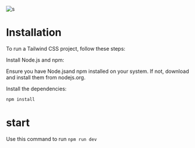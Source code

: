 ![s](https://github.com/user-attachments/assets/2f30e7a4-cd67-4947-b9fc-1cf8cdbb0545)
# Installation

To run a Tailwind CSS project, follow these steps:

Install Node.js and npm:

Ensure you have Node.jsand npm installed on your system. If not, download and install them from nodejs.org.

 Install the dependencies:
   ```bash
   npm install
```

# start
Use this command to run
 `npm run dev`


